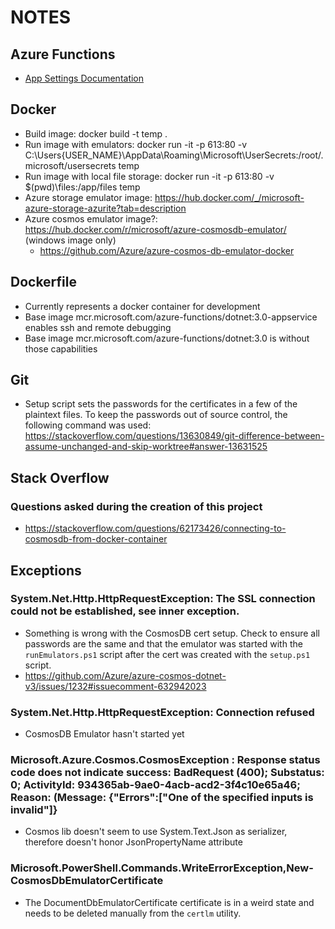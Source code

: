 # NOTES

## Azure Functions
 - [App Settings Documentation](https://docs.microsoft.com/en-us/azure/azure-functions/functions-app-settings)

## Docker
 - Build image: docker build -t temp .
 - Run image with emulators: docker run -it -p 613:80 -v C:\Users\{USER_NAME}\AppData\Roaming\Microsoft\UserSecrets:/root/.microsoft/usersecrets temp
 - Run image with local file storage: docker run -it -p 613:80 -v $(pwd)\files:/app/files temp
 - Azure storage emulator image: https://hub.docker.com/_/microsoft-azure-storage-azurite?tab=description
 - Azure cosmos emulator image?: https://hub.docker.com/r/microsoft/azure-cosmosdb-emulator/ (windows image only)
   - https://github.com/Azure/azure-cosmos-db-emulator-docker
                               

## Dockerfile
 - Currently represents a docker container for development
 - Base image mcr.microsoft.com/azure-functions/dotnet:3.0-appservice enables ssh and remote debugging
 - Base image mcr.microsoft.com/azure-functions/dotnet:3.0 is without those capabilities

## Git
 - Setup script sets the passwords for the certificates in a few of the plaintext files. To keep the passwords out of source control, the following command was used: https://stackoverflow.com/questions/13630849/git-difference-between-assume-unchanged-and-skip-worktree#answer-13631525

## Stack Overflow
 ### Questions asked during the creation of this project
  - https://stackoverflow.com/questions/62173426/connecting-to-cosmosdb-from-docker-container

## Exceptions
 ### System.Net.Http.HttpRequestException: The SSL connection could not be established, see inner exception.
  - Something is wrong with the CosmosDB cert setup. Check to ensure all passwords are the same and that the emulator was started with the `runEmulators.ps1` script after the cert was created with the `setup.ps1` script.
  - https://github.com/Azure/azure-cosmos-dotnet-v3/issues/1232#issuecomment-632942023
 ### System.Net.Http.HttpRequestException: Connection refused
  - CosmosDB Emulator hasn't started yet
 ### Microsoft.Azure.Cosmos.CosmosException : Response status code does not indicate success: BadRequest (400); Substatus: 0; ActivityId: 934365ab-9ae0-4acb-acd2-3f4c10e65a46; Reason: (Message: {"Errors":["One of the specified inputs is invalid"]}
  - Cosmos lib doesn't seem to use System.Text.Json as serializer, therefore doesn't honor JsonPropertyName attribute
 ### Microsoft.PowerShell.Commands.WriteErrorException,New-CosmosDbEmulatorCertificate
  - The DocumentDbEmulatorCertificate certificate is in a weird state and needs to be deleted manually from the `certlm` utility.